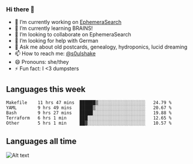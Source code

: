 ### Hi there 👋

<!--
**soulshake/soulshake** is a ✨ _special_ ✨ repository because its `README.md` (this file) appears on your GitHub profile.

Here are some ideas to get you started:

- 🔭 I’m currently working on ...
- 🌱 I’m currently learning ...
- 👯 I’m looking to collaborate on ...
- 🤔 I’m looking for help with ...
- 💬 Ask me about ...
- 📫 How to reach me: ...
- 😄 Pronouns: ...
- ⚡ Fun fact: ...
-->


- 🔭 I’m currently working on [EphemeraSearch](https://www.ephemerasearch.com/)
- 🌱 I’m currently learning BRAINS!
- 👯 I’m looking to collaborate on EphemeraSearch
- 🤔 I’m looking for help with German
- 💬 Ask me about old postcards, genealogy, hydroponics, lucid dreaming
- 📫 How to reach me: [@s0ulshake](https://twitter.com/soulshake)
- 😄 Pronouns: she/they
- ⚡ Fun fact: I <3 dumpsters

## Languages this week

<!--START_SECTION:waka-->
```text
Makefile    11 hrs 47 mins  ██████▒░░░░░░░░░░░░░░░░░░   24.79 % 
YAML        9 hrs 49 mins   █████▒░░░░░░░░░░░░░░░░░░░   20.67 % 
Bash        9 hrs 27 mins   █████░░░░░░░░░░░░░░░░░░░░   19.88 % 
Terraform   6 hrs 1 min     ███░░░░░░░░░░░░░░░░░░░░░░   12.65 % 
Other       5 hrs 1 min     ██▓░░░░░░░░░░░░░░░░░░░░░░   10.57 % 
```
<!--END_SECTION:waka-->

## Languages all time
![Alt text](https://wakatime.com/share/@aj/6aa10b67-a5e9-4fb1-acaf-8692f4385172.svg)
